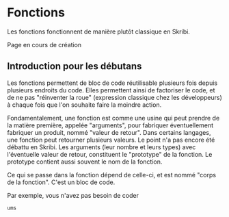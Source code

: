 
# Fonctions

Les fonctions fonctionnent de manière plutôt classique en Skribi.

<div class="warning">Page en cours de création</div>

## Introduction pour les débutans

Les fonctions permettent de bloc de code réutilisable plusieurs fois depuis plusieurs endroits du code. Elles permettent ainsi de factoriser le code, et de ne pas "réinventer la roue" (expression classique chez les développeurs) à chaque fois que l'on souhaite faire la moindre action.

Fondamentalement, une fonction est comme une usine qui peut prendre de la matière première, appelée "arguments", pour fabriquer éventuellement fabriquer un produit, nommé "valeur de retour". Dans certains langages, une fonction peut retourner plusieurs valeurs. Le point n'a pas encore été débattu en Skribi. Les arguments (leur nombre et leurs types) avec l'éventuelle valeur de retour, constituent le "prototype" de la fonction. Le prototype contient aussi souvent le nom de la fonction.

Ce qui se passe dans la fonction dépend de celle-ci, et est nommé "corps de la fonction". C'est un bloc de code.

Par exemple, vous n'avez pas besoin de coder 

`ums`
